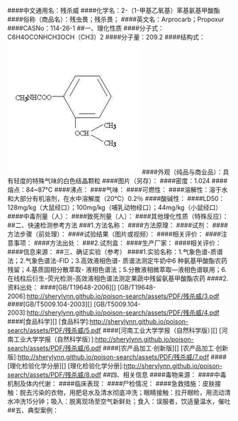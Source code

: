 ####中文通用名：残杀威
####化学名：2-（1-甲基乙氧基）苯基氨基甲酸酯
####俗称（商品名）：残虫畏；残杀畏；
####英文名：Arprocarb；Propoxur
####CASNo：114-26-1
##一、理化性质
####分子式：C6H4OCONHCH3OCH（CH3）2
####分子量：209.2
####结构式：![结构式](./assets/duwu/残杀威/@0结构式.jpg)
####外观（纯品与商业品）：具有轻度的特殊气味的白色结晶颗粒
####图片（另存）：
####密度：1.024
####熔点：84~87℃
####沸点：
####气味：
####可燃性：
####溶解性：溶于水和大部分有机溶剂，在水中溶解度（20℃）0.2％
####酸碱性：
####LD50：128mg/kg（大鼠经口）；100mg/kg（哺乳动物经口）；44mg/kg（小鼠经口）
####中毒剂量（人）：
####致死剂量（人）：
####其他理化性质（特殊反应）：
##二、快速检测参考方法
###1.方法名称：
####方法原理：
####试剂：
####方法步骤（前处理）：
####试验结果（图片或视频）：
####相关评价：
####注意事项：
####方法出处：
###2.试剂盒：
####生产厂家：
####相关评价：
####信息来源：
##三、确证实验（参考）
####1.实验名称：1.气象色谱-质谱法；2.气象色谱法-FID；3.高效液相色谱- 质谱法测定牛奶中6 种氨基甲酸酯农药残留；4.基质固相分散萃取- 液相色谱法；5.分散液相微萃取—液相色谱联用；6.在线柱后衍生-荧光检测-高效液相色谱法测定果蔬中残留氨基甲酸酯农药
####2.资料出处：
####[GB/T19648-2006][]
[GB/T19648-2006]:http://sherylynn.github.io/poison-search/assets/PDF/残杀威/3.pdf
####[GB/T5009.104-2003][]
[GB/T5009.104-2003]:http://sherylynn.github.io/poison-search/assets/PDF/残杀威/4.pdf
####[食品科学][]
[食品科学]:http://sherylynn.github.io/poison-search/assets/PDF/残杀威/5.pdf
####[河南工业大学学报（自然科学版）][]
[河南工业大学学报（自然科学版）]:http://sherylynn.github.io/poison-search/assets/PDF/残杀威/6.pdf
####[农产品加工·创新版][]
[农产品加工·创新版]:http://sherylynn.github.io/poison-search/assets/PDF/残杀威/7.pdf
####[理化检验化学分册][]
[理化检验化学分册]:http://sherylynn.github.io/poison-search/assets/PDF/残杀威/8.pdf
##四、相关信息
####毒物来源：
####中毒机制及体内代谢：
####临床表现：
####尸检情况：
####急救措施：皮肤接触：脱去污染的衣物，用肥皂水及清水彻底冲洗；眼睛接触：拉开眼睑，用流动清水冲洗15分钟；吸入：脱离现场至空气新鲜处；食入：误服者，饮适量温水，催吐
##五、典型案例：
